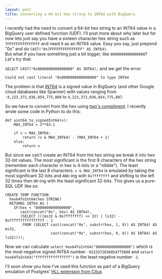 ```yaml
---
layout: post
title: Converting a 64-bit hex string to INT64 with BigQuery
---
```


I recently had the need to convert a 64-bit hex string to an INT64 value in a BigQuery
user defined function (UDF).  I'll post more about why later but for now lets just say
you have a sixteen character hex string such as `7FFFFFFFFFFFFFFF` and need it as an INT64
value.  Easy you say, just prepend "0x" and do `CAST("0x7FFFFFFFFFFFFFFF" AS INT64)`.  
But what if you have something just a bit bigger, like `8000000000000000`?  Let's try that:

`SELECT CAST("0x8000000000000000" AS INT64);`
and we get the error:

`Could not cast literal "0x8000000000000000" to type INT64`

The problem is that [INT64]([https://cloud.google.com/bigquery/docs/reference/standard-sql/data-types#integer-type]) is a signed value in BigQuery (and other Google cloud databases like
Spanner) with values ranging from `-9,223,372,036,854,775,808` to `9,223,372,036,854,775,807`.

So we have to convert from the hex using [two's compliment](https://en.wikipedia.org/wiki/Two%27s_complement). 
I recently wrote some code in Python to do this:
```
def uint64_to_signedInt64(v):
    MAX_INT64 = 2**63-1

    if v > MAX_INT64:
        return (v & MAX_INT64) - (MAX_INT64 + 1)
    else:
        return v
```
But since we can't create an INT64 from the hex string we break it into two 32-bit values.  The most
significant is the first 8 characters of the hex string (remember each character in hex is 4-bits or a "nibble"). 
The least significant is the last 8 characters.  `v & MAX_INT64` is emulated by taking the most significant 32-bits
and `AND`-ing with `0x7fffffff` and shifting to the left 32 times then `OR`-ing with the least significant 32-bits.
This gives us a pure-SQL UDF like so:
```
CREATE TEMP FUNCTION
  hex64ToInt64(hex STRING)
  RETURNS INT64 AS (
    IF(hex < "8000000000000000", 
       cast(concat("0x", hex) AS INT64), 
       (SELECT (((ms32 & 0x7fffffff) << 32) | ls32) - 0x7fffffffffffffff - 1
        FROM (SELECT cast(concat("0x", substr(hex, 1, 8)) AS INT64) AS ms32,
                     cast(concat("0x", substr(hex, 9, 8)) AS INT64) AS ls32))));
```

Now we can calculate `select hex64ToInt64("8000000000000000")` which is the most negative signed INT64 number `-9223372036854775808`
and `select hex64ToInt64("ffffffffffffffff")` is the least negative number `-1`.

I'll soon show you how I've used this function as part of a BigQuery emulation of Postgres' [HLL extension from Citus](https://github.com/citusdata/postgresql-hll)
